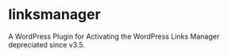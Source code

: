 linksmanager
============

A WordPress Plugin for Activating the WordPress Links Manager depreciated since v3.5.
